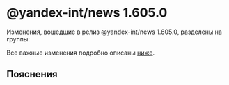 # @yandex-int/news 1.605.0

<!-- ЧЕЛОВЕЧЕСКОЕ ВСТУПЛЕНИЕ -->

Изменения, вошедшие в релиз @yandex-int/news 1.605.0, разделены на группы:

Все важные изменения подробно описаны [ниже](#Пояснения).

## Пояснения

